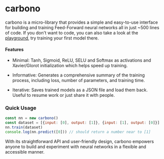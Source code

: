 # carbono

carbono is a micro-library that provides a simple and easy-to-use interface for building and training Feed-Forward neural networks all in just ~500 lines of code. If you don't want to code, you can also take a look at the [playground](https://huggingface.co/spaces/appvoid/carbono), try training your first model there.

#### Features

- Minimal: Tanh, Sigmoid, ReLU, SELU and Softmax as activations and Xavier/Glorot initialization which helps speed up training.

- Informative: Generates a comprehensive summary of the training process, including loss, number of parameters, and training time.

- Iterative: Saves trained models as a JSON file and load them back. Useful to resume work or just share it with people.

### Quick Usage
```javascript
const nn = new carbono()
const dataset = [{input: [0], output: [1]}, {input: [1], output: [0]}]
nn.train(dataset)
console.log(nn.predict([0])) // should return a number near to [1]
```

With its straightforward API and user-friendly design, carbono empowers anyone to build and experiment with neural networks in a flexible and accessible manner.
